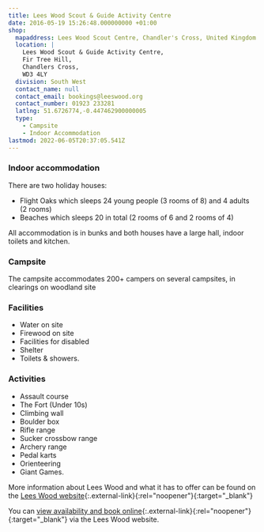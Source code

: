 ```yaml
---
title: Lees Wood Scout & Guide Activity Centre
date: 2016-05-19 15:26:48.000000000 +01:00
shop:
  mapaddress: Lees Wood Scout Centre, Chandler's Cross, United Kingdom
  location: |
    Lees Wood Scout & Guide Activity Centre,  
    Fir Tree Hill,  
    Chandlers Cross,  
    WD3 4LY
  division: South West
  contact_name: null
  contact_email: bookings@leeswood.org
  contact_number: 01923 233281
  latlng: 51.6726774,-0.447462900000005
  type:
    - Campsite
    - Indoor Accommodation
lastmod: 2022-06-05T20:37:05.541Z
---
```

### Indoor accommodation

There are two holiday houses:

- Flight Oaks which sleeps 24 young people (3 rooms of 8) and 4 adults (2 rooms)
- Beaches which sleeps 20 in total (2 rooms of 6 and 2 rooms of 4)

All accommodation is in bunks and both houses have a large hall, indoor toilets and kitchen.

### Campsite

The campsite accommodates 200+ campers on several campsites, in clearings on woodland site

### Facilities

- Water on site
- Firewood on site
- Facilities for disabled
- Shelter
- Toilets & showers.

### Activities

- Assault course
- The Fort (Under 10s)
- Climbing wall
- Boulder box
- Rifle range
- Sucker crossbow range
- Archery range
- Pedal karts
- Orienteering
- Giant Games.

More information about Lees Wood and what it has to offer can be found on the [Lees Wood website](http://www.leeswood.org.uk){:.external-link}{:rel="noopener"}{:target="_blank"}

You can [view availability and book online](http://leeswood.org.uk/book-with-us/){:.external-link}{:rel="noopener"}{:target="_blank"} via the Lees Wood website.
